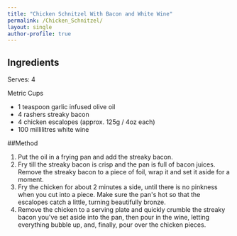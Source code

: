 ```yaml
---
title: "Chicken Schnitzel With Bacon and White Wine"
permalink: /Chicken_Schnitzel/
layout: single
author-profile: true
---
```


## Ingredients
Serves: 4

Metric Cups
- 1 teaspoon garlic infused olive oil
- 4 rashers streaky bacon
- 4 chicken escalopes (approx. 125g / 4oz each)
- 100 millilitres white wine

##Method
1. Put the oil in a frying pan and add the streaky bacon.
2. Fry till the streaky bacon is crisp and the pan is full of bacon juices. Remove the streaky bacon to a piece of foil, wrap it and set it aside for a moment.
3. Fry the chicken for about 2 minutes a side, until there is no pinkness when you cut into a piece. Make sure the pan's hot so that the escalopes catch a little, turning beautifully bronze.
4. Remove the chicken to a serving plate and quickly crumble the streaky bacon you've set aside into the pan, then pour in the wine, letting everything bubble up, and, finally, pour over the chicken pieces.
